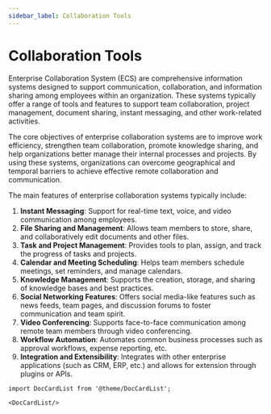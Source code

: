 ```yaml
---
sidebar_label: Collaboration Tools
---
```


# Collaboration Tools

Enterprise Collaboration System (ECS) are comprehensive information systems designed to support communication, collaboration, and information sharing among employees within an organization. These systems typically offer a range of tools and features to support team collaboration, project management, document sharing, instant messaging, and other work-related activities.

The core objectives of enterprise collaboration systems are to improve work efficiency, strengthen team collaboration, promote knowledge sharing, and help organizations better manage their internal processes and projects. By using these systems, organizations can overcome geographical and temporal barriers to achieve effective remote collaboration and communication.

The main features of enterprise collaboration systems typically include:

1. **Instant Messaging**: Support for real-time text, voice, and video communication among employees.
2. **File Sharing and Management**: Allows team members to store, share, and collaboratively edit documents and other files.
3. **Task and Project Management**: Provides tools to plan, assign, and track the progress of tasks and projects.
4. **Calendar and Meeting Scheduling**: Helps team members schedule meetings, set reminders, and manage calendars.
5. **Knowledge Management**: Supports the creation, storage, and sharing of knowledge bases and best practices.
6. **Social Networking Features**: Offers social media-like features such as news feeds, team pages, and discussion forums to foster communication and team spirit.
7. **Video Conferencing**: Supports face-to-face communication among remote team members through video conferencing.
8. **Workflow Automation**: Automates common business processes such as approval workflows, expense reporting, etc.
9. **Integration and Extensibility**: Integrates with other enterprise applications (such as CRM, ERP, etc.) and allows for extension through plugins or APIs.



```mdx-code-block
import DocCardList from '@theme/DocCardList';

<DocCardList/>
```